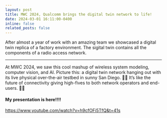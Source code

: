 ```yaml
---
layout: post
title: MWC 2024, Qualcomm brings the digital twin network to life!
date: 2024-03-01 16:11:00-0400
inline: false
related_posts: false
---
```


After almost a year of work with an amazing team we showcased a digital twin replica of a factory environment. The sigital twin contains all the components of a radio access network.

---

At MWC 2024, we saw this cool mashup of wireless system modeling, computer vision, and AI. Picture this: a digital twin network hanging out with its live physical over-the-air testbed in sunny San Diego. 🌴📡 It’s like the future of connectivity giving high-fives to both network operators and end-users. 🚀🔗

#### My presentation is here!!!!

https://www.youtube.com/watch?v=h9cfOFi5TfQ&t=41s
